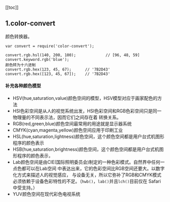 [[toc]]



## 1.color-convert

颜色转换器。

~~~
var convert = require('color-convert');
 
convert.rgb.hsl(140, 200, 100);             // [96, 48, 59]
convert.keyword.rgb('blue');
颜色转为十六进制
convert.rgb.hex(123, 45, 67);      // '7B2D43'
convert.rgb.hex([123, 45, 67]);    // '7B2D43'
~~~

#### 补充各种颜色模型

- HSV(hue,saturation,value)颜色空间的模型，HSV模型对应于画家配色的方法
- HSI色彩空间是从人的视觉系统出发，HSI色彩空间和RGB色彩空间只是同一物理量的不同表示法，因而它们之间存在着 转换关系。
- RGB(red,green,blue)颜色空间最常用的用途就是显示器系统
- CMYK(cyan,magenta,yellow)颜色空间应用于印刷工业
- HSL(hue,saturation,lightness)颜色空间，这个颜色空间都是用户台式机图形程序的颜色表示
- HSB(hue,saturation,brightness)颜色空间，这个颜色空间都是用户台式机图形程序的颜色表示，
- Lab颜色空间是由CIE(国际照明委员会)制定的一种色彩模式。自然界中任何一点色都可以在Lab空间 中表达出来，它的色彩空间比RGB空间还要大。以数字化方式来描述人的视觉感应， 与设备无关，所以它弥补了RGB和CMYK模式必须依赖于设备色彩特性的不足。（`hwb()`，`lab()`并且`lch()`目前仅在 Safari 中受支持。）
- YUV颜色空间在现代彩色电视系统









